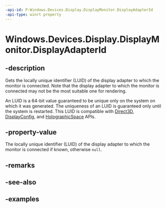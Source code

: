 ```yaml
---
-api-id: P:Windows.Devices.Display.DisplayMonitor.DisplayAdapterId
-api-type: winrt property
---
```


<!-- Property syntax.
public DisplayAdapterId DisplayAdapterId { get; }
-->

# Windows.Devices.Display.DisplayMonitor.DisplayAdapterId

## -description
Gets the locally unique identifier (LUID) of the display adapter to which the monitor is connected. Note that the display adapter to which the monitor is connected may not be the most suitable one for rendering.

An LUID is a 64-bit value guaranteed to be unique only on the system on which it was generated. The uniqueness of an LUID is guaranteed only until the system is restarted. This LUID is compatible with [Direct3D](https://msdn.microsoft.com/library/windows/desktop/hh309466), [DisplayConfig](https://msdn.microsoft.com/library/windows/hardware/ff553954), and [HolographicSpace](../windows.graphics.holographic/holographicspace.md) APIs.

## -property-value
The locally unique identifier (LUID) of the display adapter to which the monitor is connected if known, otherwise `null`.

## -remarks

## -see-also

## -examples

